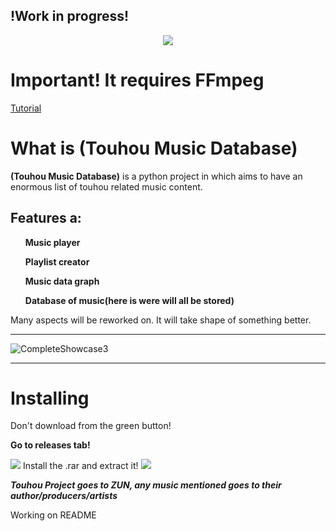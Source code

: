 <h2>!Work in progress!</h2>
<b></b>
<p align="center"><img src="https://cdn.discordapp.com/attachments/839837396845330474/987401586177347654/TohoMusicDatabase.png" /></p>

# Important! It requires FFmpeg
<a href="https://github.com/FumoFridayOfficial/TouhouMusicDatabase/wiki/FFmpeg-install">Tutorial</a>

# What is (Touhou Music Database)

<b>(Touhou Music Database)</b> is a python project in which aims to have an enormous list of touhou related music content.
<b><h2>Features a:</h2></b>

<b><ol>Music player

Playlist creator

Music data graph

Database of music(here is were will all be stored)
  </ol>
</b>
Many aspects will be reworked on. It will take shape of something better.
<hr>

![CompleteShowcase3](https://user-images.githubusercontent.com/107706059/174433054-3cd21afa-8d5c-43c5-9b31-f754c2385b2c.gif)

<hr>

# Installing
Don't download from the green button!
<br>

<b>Go to releases tab!</b>


<img src="https://cdn.discordapp.com/attachments/900461215124430872/987452573072101396/PLEASE.png"/>
Install the .rar and extract it!
<img src="https://cdn.discordapp.com/attachments/900461215124430872/987453170194206811/PLEASE2.png"/>

<b><i>Touhou Project goes to ZUN, any music mentioned goes to their author/producers/artists</i></b>

Working on README
